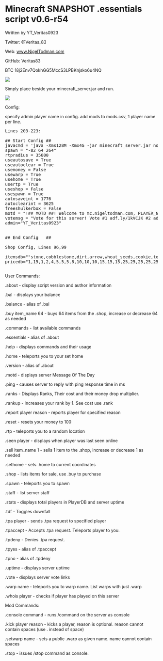 # Minecraft SNAPSHOT .essentials script v0.6-r54

Written by YT_Veritas0923             

Twitter: @Veritas_83                  

Web: www.NigelTodman.com              

GitHub: Veritas83                     

BTC 18j2Env7QokhGG5MccS3LPBKnjsko6u4NQ

<img src="https://i.gyazo.com/a1168fecc97d4be34bd900c006a0e2e3.png">


Simply place beside your minecraft_server.jar and run.

<img src="https://i.gyazo.com/19fce9abb82b282af71de902124d3868.png">

Config:

specify admin player name in config. add mods to mods.csv, 1 player name per line.

<pre>
Lines 203-223:

## Start Config ##
javacmd = 'java -Xms128M -Xmx4G -jar minecraft_server.jar nogui' # Java command line to start Minecraft Server jar, Must use nogui
spawn = "-82 64 264"   																					 # WorldSpawn Coordinates
rtpradius = 35000	  																						 # Random Teleport radius (-35000,35000)
useautosave = True	 																						 # Use Autosave?
useautoclear = True 																						 # Use Autoclear?
usemoney = False																								 # Use Money?
usewarp = True			 																						 # Allow .warp?
usehome = True			 																						 # Allow .home/.sethome?
usertp = True				 																						 # Allow .rtp?
useshop = False			 																						 # Allow .shop/.buy/.sell?
usespawn = True			 																						 # Allow .spawn?
autosaveint = 1776																						   # Autosave Interval in seconds
autoclearint = 3625																						   # Autoclear Interval in seconds
freeshulkerbox = False																					 # Gives new players a shulker box on their first connect
motd = "!## MOTD ##! Welcome to mc.nigeltodman.com, PLAYER_NAME! See our custom commands and their usage with '.help' * April Gamerules: limitedCrafting:Off keepInventory:On mobGriefing:Off Difficulty:Hard"
votemsg = "Vote for this server! Vote #1 adf.ly/1kVCJK #2 adf.ly/1kVCLs #3 adf.ly/1g4VYV #4 adf.ly/1mCgLU #5 adf.ly/1mCgcL #6 adf.ly/1mCgoa"
admin="YT_Veritas0923"
																						   									 # Message of the Day notes:
																						   									 # PLAYER_NAME is replaced with connecting player.
## End Config   ##												  	 									 # 'Welcome to' is replaced by 'Welcome back to' for returning players.

Shop Config, Lines 96,99

itemsdb=""stone,cobblestone,dirt,arrow,wheat_seeds,cookie,torch,planks,potato,cobblestone,coal,wheat,glass,carrot,melon,chicken,fireworks,leather,cooked_fish,log2,log,bread,glowstone,bookshelf,emerald,hay_block,melon_block,ender_pearl,purple_shulker_box,lime_shulker_box,ender_chest,iron_ingot,gold_ingot,chainmail_leggings,chainmail_boots,chainmail_helmet,chainmail_chestplate,bow,leather_helmet,leather_chestplate,leather_leggings,leather_boots,iron_sword,iron_axe,iron_pickaxe,iron_hoe,iron_shovel,diamond,enchanting_table,iron_helmet,iron_chestplate,iron_leggings,iron_boots,golden_helmet,golden_chestplate,golden_leggings,golden_boots,diamond_helmet,diamond_chestplate,diamond_leggings,diamond_boots"
pricedb="1,15,1,2,4,5,5,5,8,10,10,10,15,15,15,25,25,25,25,25,25,25,50,50,100,125,135,1000,10000,12000,25000,250,500,100,100,100,100,100,125,200,175,100,500,750,750,500,250,2500,5000,500,800,700,400,2500,4000,3500,2000,12500,20000,17500,10000"

</pre>

User Commands:

.about - display script version and author information

.bal - displays your balance

.balance - alias of .bal

.buy item_name 64 - buys 64 items from the .shop, increase or decrease 64 as needed

.commands - list available commands

.essentials - alias of .about

.help - displays commands and their usage

.home - teleports you to your set home

.version - alias of .about

.motd - displays server Message Of The Day

.ping - causes server to reply with ping response time in ms

.ranks - Displays Ranks, Their cost and their money drop multiplier.

.rankup - Increases your rank by 1. See cost use .rank

.report player reason - reports player for specified reason

.reset - resets your money to 100

.rtp - teleports you to a random location

.seen player - displays when player was last seen online

.sell item_name 1 - sells 1 item to the .shop, increase or decrease 1 as needed

.sethome - sets .home to current coordinates

.shop - lists items for sale, use .buy to purchase

.spawn - teleports you to spawn

.staff - list server staff

.stats - displays total players in PlayerDB and server uptime

.tdf - Toggles downfall

.tpa player - sends .tpa request to specified player

.tpaccept - Accepts .tpa request. Teleports player to you.

.tpdeny - Denies .tpa request.

.tpyes - alias of .tpaccept

.tpno - alias of .tpdeny

.uptime - displays server uptime

.vote - displays server vote links

.warp name - teleports you to warp name. List warps with just .warp

.whois player - checks if player has played on this server

Mod Commands:

.console command - runs /command on the server as console

.kick player reason - kicks a player, reason is optional. reason cannot contain spaces (use . instead of space)

.setwarp name - sets a public .warp as given name. name cannot contain spaces

.stop - issues /stop command as console.
